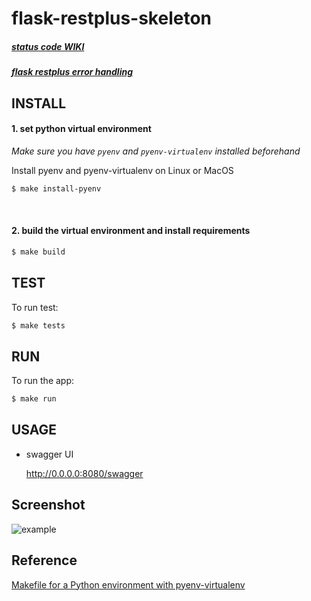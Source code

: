 # flask-restplus-skeleton


##### [status code WIKI](https://ko.wikipedia.org/wiki/HTTP_%EC%83%81%ED%83%9C_%EC%BD%94%EB%93%9C#3xx_(%EB%A6%AC%EB%8B%A4%EC%9D%B4%EB%A0%89%EC%85%98_%EC%99%84%EB%A3%8C))
##### [flask restplus error handling](https://flask-restplus.readthedocs.io/en/stable/errors.html)





## INSTALL

#### 1. set python virtual environment

*Make sure you have `pyenv` and `pyenv-virtualenv` installed beforehand*

Install pyenv and pyenv-virtualenv on Linux or MacOS
```bash
$ make install-pyenv
```

<br>

#### 2. build the virtual environment and install requirements

```bash
$ make build
```


## TEST
To run test:

```bash
$ make tests
```
## RUN

To run the app:

```bash
$ make run
```



## USAGE

- swagger UI

    http://0.0.0.0:8080/swagger





## Screenshot

  ![example](https://user-images.githubusercontent.com/22663614/105568697-ce19ec80-5d7e-11eb-86f5-afe399746314.png)


  


## Reference
[Makefile for a Python environment with pyenv-virtualenv](https://gist.github.com/genyrosk/2a6e893ee72fa2737a6df243f6520a6d)
